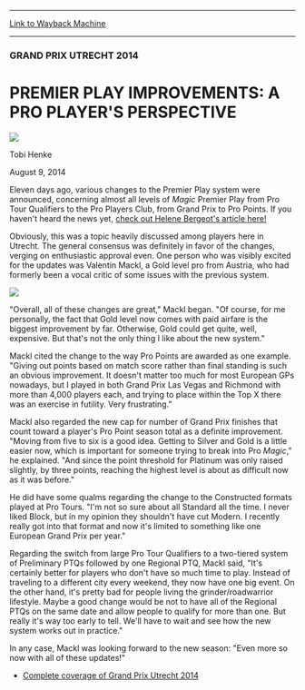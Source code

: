 
---
[Link to Wayback Machine](https://web.archive.org/web/20140813030014/http://magic.wizards.com/en/events/coverage/gputr14/premier-play-improvements-2014-08-09)

[_metadata_:description]:- "Eleven days ago, various changes to the Premier Play system were announced, concerning almost all levels of Magic Premier Play from Pro Tour Qualifiers to the Pro Players Club, from Grand Prix to Pro Points. If you haven't heard the news yet, check out Helene Bergeot's article here!"
[_metadata_:generator]:- "Drupal 7 (http://drupal.org)"
[_metadata_:node]:- "258001"
[_metadata_:publish_date]:- "2014-08-09"
[_metadata_:source]:- "div-main"
[_metadata_:title]:- "PREMIER PLAY IMPROVEMENTS: A PRO PLAYER'S PERSPECTIVE"
[_metadata_:wayback_capture_timestamp]:- "2014-08-13 03:00:14"
[_metadata_:wayback_raw_url]:- "https://web.archive.org/web/20140813030014id_/http://magic.wizards.com/en/events/coverage/gputr14/premier-play-improvements-2014-08-09"
[_metadata_:wayback_url]:- "http://magic.wizards.com/en/events/coverage/gputr14/premier-play-improvements-2014-08-09"
---





### GRAND PRIX UTRECHT 2014


PREMIER PLAY IMPROVEMENTS: A PRO PLAYER'S PERSPECTIVE
=====================================================



![](https://media.magic.wizards.com/styles/auth_small/public/images/person/henke_author.jpg)

Tobi Henke




August 9, 2014
 







Eleven days ago, various changes to the Premier Play system were announced, concerning almost all levels of *Magic* Premier Play from Pro Tour Qualifiers to the Pro Players Club, from Grand Prix to Pro Points. If you haven't heard the news yet, [check out Helene Bergeot's article here!](http://magic.wizards.com/en/articles/archive/2014-2015-premier-play-updates-2014-07-29)


Obviously, this was a topic heavily discussed among players here in Utrecht. The general consensus was definitely in favor of the changes, verging on enthusiastic approval even. One person who was visibly excited for the updates was Valentin Mackl, a Gold level pro from Austria, who had formerly been a vocal critic of some issues with the previous system.


![](https://media.wizards.com/2014/events/gputr14/ppiappp_mackl.jpg)

"Overall, all of these changes are great," Mackl began. "Of course, for me personally, the fact that Gold level now comes with paid airfare is the biggest improvement by far. Otherwise, Gold could get quite, well, expensive. But that's not the only thing I like about the new system."



Mackl cited the change to the way Pro Points are awarded as one example. "Giving out points based on match score rather than final standing is such an obvious improvement. It doesn't matter too much for most European GPs nowadays, but I played in both Grand Prix Las Vegas and Richmond with more than 4,000 players each, and trying to place within the Top X there was an exercise in futility. Very frustrating."


Mackl also regarded the new cap for number of Grand Prix finishes that count toward a player's Pro Point season total as a definite improvement. "Moving from five to six is a good idea. Getting to Silver and Gold is a little easier now, which is important for someone trying to break into Pro *Magic*," he explained. "And since the point threshold for Platinum was only raised slightly, by three points, reaching the highest level is about as difficult now as it was before."


He did have some qualms regarding the change to the Constructed formats played at Pro Tours. "I'm not so sure about all Standard all the time. I never liked Block, but in my opinion they shouldn't have cut Modern. I recently really got into that format and now it's limited to something like one European Grand Prix per year."


Regarding the switch from large Pro Tour Qualifiers to a two-tiered system of Preliminary PTQs followed by one Regional PTQ, Mackl said, "It's certainly better for players who don't have so much time to play. Instead of traveling to a different city every weekend, they now have one big event. On the other hand, it's pretty bad for people living the grinder/roadwarrior lifestyle. Maybe a good change would be not to have all of the Regional PTQs on the same date and allow people to qualify for more than one. But really it's way too early to tell. We'll have to wait and see how the new system works out in practice."


In any case, Mackl was looking forward to the new season: "Even more so now with all of these updates!"



* [Complete coverage of Grand Prix Utrecht 2014](http://magic.wizards.com/en/events/coverage/gputr14)






 
 


  







